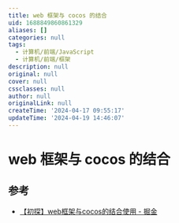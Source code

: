```yaml
---
title: web 框架与 cocos 的结合
uid: 1688849860861329
aliases: []
categories: null
tags:
  - 计算机/前端/JavaScript
  - 计算机/前端/框架
description: null
original: null
cover: null
cssclasses: null
author: null
originalLink: null
createTime: '2024-04-17 09:55:17'
updateTime: '2024-04-19 14:46:07'
---
```


# web 框架与 cocos 的结合

## 参考

- [【初探】web框架与cocos的结合使用 - 掘金](https://juejin.cn/post/6949044814008549389)
